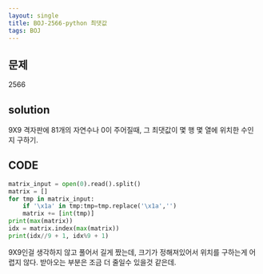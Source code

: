 ```yaml
---
layout: single
title: BOJ-2566-python 최댓값
tags: BOJ
---
```


## 문제  
2566

## solution  
9X9 격자판에 81개의 자연수나 0이 주어질때, 그 최댓값이 몇 행 몇 열에 위치한 수인지 구하기.  

## CODE  

```python
matrix_input = open(0).read().split()
matrix = []
for tmp in matrix_input:
    if '\x1a' in tmp:tmp=tmp.replace('\x1a','')
    matrix += [int(tmp)]
print(max(matrix))
idx = matrix.index(max(matrix))
print(idx//9 + 1, idx%9 + 1)
```
9X9인걸 생각하지 않고 풀어서 길게 짰는데, 크기가 정해져있어서 위치를 구하는게 어렵지 않다. 받아오는 부분은 조금 더 줄일수 있을것 같은데.